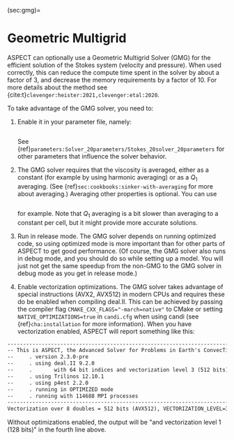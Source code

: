 (sec:gmg)=
# Geometric Multigrid

ASPECT can optionally use a Geometric Multigrid
Solver (GMG) for the efficient solution of the Stokes system (velocity and
pressure). When used correctly, this can reduce the compute time spent in the
solver by about a factor of 3, and decrease the memory requirements by a
factor of 10. For more details about the method see
{cite:t}`clevenger:heister:2021,clevenger:etal:2020`.

To take advantage of the GMG solver, you need to:

1.  Enable it in your parameter file, namely:
    ```{literalinclude} ../../../manual/cookbooks/overview/doc/gmg-enable.part.prm
    ```
    See {ref}`parameters:Solver_20parameters/Stokes_20solver_20parameters`
    for other parameters that influence the solver behavior.

2.  The GMG solver requires that the viscosity is averaged, either as a
    constant (for example by using harmonic averaging) or as a $Q_1$
    averaging. (See {ref}`sec:cookbooks:sinker-with-averaging` for more about
    averaging.) Averaging other properties is optional. You can use
    ```{literalinclude} ../../../manual/cookbooks/overview/doc/gmg-average.part.prm
    ```
    for example. Note that $Q_1$ averaging is a bit slower than averaging to a
    constant per cell, but it might provide more accurate solutions.

3.  Run in release mode. The GMG solver depends on running optimized code, so
    using optimized mode is more important than for other parts of ASPECT to
    get good performance. (Of course, the GMG solver also runs in debug mode,
    and you should do so while setting up a model. You will just not get the
    same speedup from the non-GMG to the GMG solver in debug mode as you get
    in release mode.)

4.  Enable vectorization optimizations. The GMG solver takes advantage of
    special instructions (AVX2, AVX512) in modern CPUs and requires these do be
    enabled when compiling deal.II. This can
    be achieved by passing the compiler flag `CMAKE_CXX_FLAGS="-march=native"`
    to CMake or setting `NATIVE_OPTIMIZATIONS=true` in `candi.cfg` when using
    candi (see {ref}`cha:installation` for more information). When you have vectorization
    enabled, ASPECT will report something like this:

```md
-----------------------------------------------------------------------------
-- This is ASPECT, the Advanced Solver for Problems in Earth's ConvecTion.
--     . version 2.3.0-pre
--     . using deal.II 9.2.0
--     .       with 64 bit indices and vectorization level 3 (512 bits)
--     . using Trilinos 12.10.1
--     . using p4est 2.2.0
--     . running in OPTIMIZED mode
--     . running with 114688 MPI processes
-----------------------------------------------------------------------------
Vectorization over 8 doubles = 512 bits (AVX512), VECTORIZATION_LEVEL=3
```

Without optimizations enabled, the output will be "and vectorization
level 1 (128 bits)" in the fourth line above.
